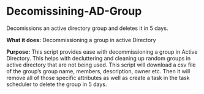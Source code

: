 # Decomissining-AD-Group

Decomissions an active directory group and deletes it in 5 days.

**What it does:** Decommissioning a group in active Directory

**Purpose:** This script provides ease with decommissioning a group in Active Directory. This helps with decluttering and cleaning up random groups in active directory that are not being used. This script will download a csv file of the group’s group name, members, description, owner etc. Then it will remove all of those specific attributes as well as create a task in the task scheduler to delete the group in 5 days.
